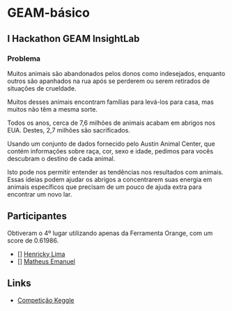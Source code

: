 # GEAM-básico

## I Hackathon GEAM InsightLab
### Problema
Muitos animais são abandonados pelos donos como indesejados, enquanto outros são apanhados na rua após se perderem ou serem retirados de situações de crueldade.

Muitos desses animais encontram famílias para levá-los para casa, mas muitos não têm a mesma sorte.

Todos os anos, cerca de 7,6 milhões de animais acabam em abrigos nos EUA. Destes, 2,7 milhões são sacrificados.

Usando um conjunto de dados fornecido pelo Austin Animal Center, que contém informações sobre raça, cor, sexo e idade, pedimos para vocês descubram o destino de cada animal.

Isto pode nos permitir entender as tendências nos resultados com animais. Essas ideias podem ajudar os abrigos a concentrarem suas energia em animais específicos que precisam de um pouco de ajuda extra para encontrar um novo lar.

## Participantes
Obtiveram o 4º lugar utilizando apenas da Ferramenta Orange, com um score de 0.61986.

- [] [Henricky Lima](https://github.com/HenrickyL)
- [] [Matheus Emanuel]()

## Links
- [Competição Keggle](https://www.kaggle.com/c/i-hackathon-geam-insightlab)

